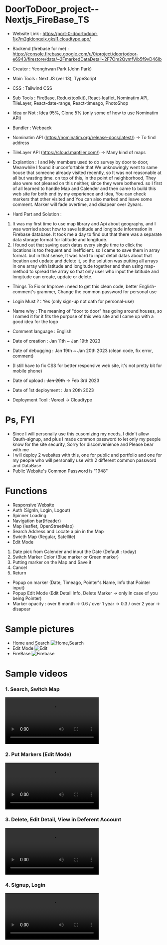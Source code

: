 # DoorToDoor_project--Nextjs_FireBase_TS
- Website Link : https://port-0-doortodoor-1jx7m2gldonqeix.gksl1.cloudtype.app/
- Backend (firebase for me) : https://console.firebase.google.com/u/0/project/doortodoor-e6943/firestore/data/~2FmarkedDataDetail~2F7Om2QvmfVib5f9vD46Ib
- Creater : Yeonghwan Park (John Park)
- Main Tools : Next JS (ver 13), TypeScript
- CSS : Tailwind CSS
- Sub Tools : FireBase, Redux(toolkit), React-leaflet, Nominatim API, TileLayer, React-date-range, React-timeago, PhotoShop
- Idea or Not : Idea 95%, Clone 5% (only some of how to use Nominatim API)
- Bundler : Webpack

- Nominatim API (https://nominatim.org/release-docs/latest/) -> To find address
- TileLayer API (https://cloud.maptiler.com/) -> Many kind of maps

- Explantion : I and My members used to do survey by door to door, Meanwhile I found it unconfortable that We unknowingly went to same house that someone already visited recently, so It was not reasonable at all but wasting time. on top of this, in the point of neighborhood, They also were not pleased on this neither,
since they were bothered. so I first of all learned to handle Map and Calender and then came to build this web site for both end by my experience and idea, You can check markers that other visited and You can also marked and leave some comment. Marker will fade overtime, and disapear over 2years.

- Hard Part and Solution :
1. It was my first time to use map library and Api about geography, and I was worried about how to save latitude and longitude information in Firebase database. It took me a day to find out that there was a separate data storage format for latitude and longitude.
2. I found out that saving each datas every single time to click the locations is too frequent and inefficient. so I came to save them in array format.
but in that sense, It was hard to input detail datas about that location and update and delete it,
so the solution was putting all arrays in one array with latitude and longitude together and then using map-method to spread the array so that only user who input the latitude and longitude can create, update or delete.

- Things To Fix or Improve : need to get this clean code, better English-comment's grammer, Change the common password for personal use
- Login Must ? : Yes (only sign-up not oath for personal-use)
- Name why : The meaning of "door to door" has going around houses, so I named it for it fits the purpose of this web site and I came up with a good idea for the logo 

- Comment language : English
- Date of creation : Jan 11th ~ Jan 19th 2023
- Date of debugging : Jan 19th ~ Jan 20th 2023 (clean code, fix error, comment)
- (I still have to fix CSS for better responsive web site, it's not pretty bit for mobile phone)
- Date of upload : <strike>Jan 20th</strike> -> Feb 3rd 2023
- Date of 1st deployment : Jan 20th 2023
- Deployment Tool : <strike>Vercel</strike> ->  Cloudtype

# Ps, FYI
- Since I will personally use this cusomizing my needs, I didn't allow Oauth-signup,
 and plus I made common password to let only my people know for the site security, Sorry for disconvenience and Please bear with me
- I will deploy 2 websites with this, one for public and portfolio and one for my people who will personally use with 2 different common password and DataBase
- Public Website's Common Password is "1948"

# Functions
- Responsive Website
- Auth (SignIn, Login, Logout)
- Spinner Loading
- Navigation bar(Header)
- Map (leaflet, OpenStreetMap)
- Search Address and Locate a pin in the Map
- Swicth Map (Regular, Satellite) 
- Edit Mode
1) Date pick from Calender and input the Date (Default : today)
2) Switch Marker Color (Blue marker or Green marker)
3) Putting marker on the Map and Save it
4) Cancel
5) Return
- Popup on marker (Date, Timeago, Pointer's Name, Info that Pointer input)
- Popup Edit Mode (Edit Detail Info, Delete Marker -> only In case of you being Pointer) 
- Marker opacity : over 6 month ->  0.6 / over 1 year ->  0.3 / over 2 year -> disapear

# Sample pictures
- Home and Search
![Home,Search](https://user-images.githubusercontent.com/106279616/213786393-cbe7d301-83e3-4a2f-9c6d-82d8c04fc02f.png)
- Edit Mode
![Edit](https://user-images.githubusercontent.com/106279616/213785475-98868196-84a2-488d-b783-e033125719c5.png)
- FireBase
![Firebase](https://user-images.githubusercontent.com/106279616/213785520-718a13bd-81ab-4a1f-a9c8-8a1e89e0cccf.png)


# Sample videos
<h3> 1. Search, Switch Map </h3>
<video src="https://user-images.githubusercontent.com/106279616/213798582-96fc4ded-baf3-4d41-83b8-53490b474d47.mp4"></video>

<h3> 2. Put Markers (Edit Mode) </h3>
<video src="https://user-images.githubusercontent.com/106279616/213798659-a80fa925-4195-42de-995b-360d86bdd2bd.mp4"></video>

<h3> 3. Delete, Edit Detail, View in Deferent Account </h3>
<video src="https://user-images.githubusercontent.com/106279616/213798727-036a3e73-2a53-4036-906b-5126d46f9640.mp4"></video>

<h3> 4. Signup, Login </h3>
<video src="https://user-images.githubusercontent.com/106279616/213798790-f75abdaa-3d70-4982-a36b-ef14e9e17aeb.mp4"></video>
